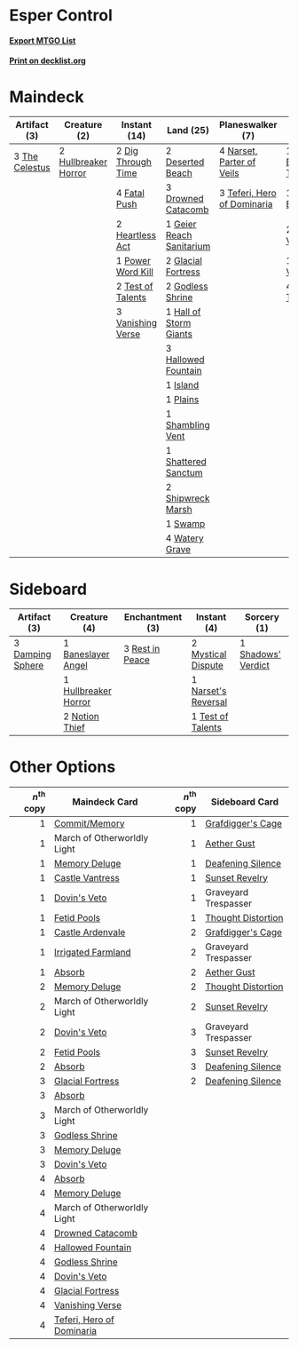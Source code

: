 # Esper Control

#### [Export MTGO List](../collection/Esper%20Control/Esper%20Control.txt)
#### [Print on decklist.org](http://decklist.org/?deckmain=1%09Bloodchief's%20Thirst%0A2%09Deserted%20Beach%0A2%09Dig%20Through%20Time%0A3%09Drowned%20Catacomb%0A1%09Extinction%20Event%0A4%09Fatal%20Push%0A1%09Geier%20Reach%20Sanitarium%0A2%09Glacial%20Fortress%0A2%09Godless%20Shrine%0A1%09Hall%20of%20Storm%20Giants%0A3%09Hallowed%20Fountain%0A2%09Heartless%20Act%0A2%09Hullbreaker%20Horror%0A1%09Island%0A4%09Narset,%20Parter%20of%20Veils%0A1%09Plains%0A1%09Power%20Word%20Kill%0A2%09Shadows'%20Verdict%0A1%09Shambling%20Vent%0A1%09Shattered%20Sanctum%0A2%09Shipwreck%20Marsh%0A1%09Supreme%20Verdict%0A1%09Swamp%0A3%09Teferi,%20Hero%20of%20Dominaria%0A2%09Test%20of%20Talents%0A3%09The%20Celestus%0A4%09Thoughtseize%0A3%09Vanishing%20Verse%0A4%09Watery%20Grave&deckside=1%09Baneslayer%20Angel%0A3%09Damping%20Sphere%0A1%09Hullbreaker%20Horror%0A2%09Mystical%20Dispute%0A1%09Narset's%20Reversal%0A2%09Notion%20Thief%0A3%09Rest%20in%20Peace%0A1%09Shadows'%20Verdict%0A1%09Test%20of%20Talents)
# Maindeck

|                                      Artifact (3)                                       |                                         Creature (2)                                          |                                        Instant (14)                                         |                                             Land (25)                                             |                                           Planeswalker (7)                                           |                                          Sorcery (9)                                           |
|-----------------------------------------------------------------------------------------|-----------------------------------------------------------------------------------------------|---------------------------------------------------------------------------------------------|---------------------------------------------------------------------------------------------------|------------------------------------------------------------------------------------------------------|------------------------------------------------------------------------------------------------|
|3 [The Celestus](http://gatherer.wizards.com/Pages/Card/Details.aspx?multiverseid=535049)|2 [Hullbreaker Horror](http://gatherer.wizards.com/Pages/Card/Details.aspx?multiverseid=540902)|2 [Dig Through Time](http://gatherer.wizards.com/Pages/Card/Details.aspx?multiverseid=386518)|2 [Deserted Beach](http://gatherer.wizards.com/Pages/Card/Details.aspx?multiverseid=535058)        |4 [Narset, Parter of Veils](http://gatherer.wizards.com/Pages/Card/Details.aspx?multiverseid=460988)  |1 [Bloodchief's Thirst](http://gatherer.wizards.com/Pages/Card/Details.aspx?multiverseid=491729)|
|                                                                                         |                                                                                               |4 [Fatal Push](http://gatherer.wizards.com/Pages/Card/Details.aspx?multiverseid=423724)      |3 [Drowned Catacomb](http://gatherer.wizards.com/Pages/Card/Details.aspx?multiverseid=430633)      |3 [Teferi, Hero of Dominaria](http://gatherer.wizards.com/Pages/Card/Details.aspx?multiverseid=443095)|1 [Extinction Event](http://gatherer.wizards.com/Pages/Card/Details.aspx?multiverseid=479608)   |
|                                                                                         |                                                                                               |2 [Heartless Act](http://gatherer.wizards.com/Pages/Card/Details.aspx?multiverseid=479611)   |1 [Geier Reach Sanitarium](http://gatherer.wizards.com/Pages/Card/Details.aspx?multiverseid=414510)|                                                                                                      |2 [Shadows' Verdict](http://gatherer.wizards.com/Pages/Card/Details.aspx?multiverseid=491762)   |
|                                                                                         |                                                                                               |1 [Power Word Kill](http://gatherer.wizards.com/Pages/Card/Details.aspx?multiverseid=527401) |2 [Glacial Fortress](http://gatherer.wizards.com/Pages/Card/Details.aspx?multiverseid=190562)      |                                                                                                      |1 [Supreme Verdict](http://gatherer.wizards.com/Pages/Card/Details.aspx?multiverseid=438776)    |
|                                                                                         |                                                                                               |2 [Test of Talents](http://gatherer.wizards.com/Pages/Card/Details.aspx?multiverseid=513536) |2 [Godless Shrine](http://gatherer.wizards.com/Pages/Card/Details.aspx?multiverseid=405099)        |                                                                                                      |4 [Thoughtseize](http://gatherer.wizards.com/Pages/Card/Details.aspx?multiverseid=438676)       |
|                                                                                         |                                                                                               |3 [Vanishing Verse](http://gatherer.wizards.com/Pages/Card/Details.aspx?multiverseid=513736) |1 [Hall of Storm Giants](http://gatherer.wizards.com/Pages/Card/Details.aspx?multiverseid=527544)  |                                                                                                      |                                                                                                |
|                                                                                         |                                                                                               |                                                                                             |3 [Hallowed Fountain](http://gatherer.wizards.com/Pages/Card/Details.aspx?multiverseid=97071)      |                                                                                                      |                                                                                                |
|                                                                                         |                                                                                               |                                                                                             |1 [Island](http://gatherer.wizards.com/Pages/Card/Details.aspx?multiverseid=439857)                |                                                                                                      |                                                                                                |
|                                                                                         |                                                                                               |                                                                                             |1 [Plains](http://gatherer.wizards.com/Pages/Card/Details.aspx?multiverseid=439856)                |                                                                                                      |                                                                                                |
|                                                                                         |                                                                                               |                                                                                             |1 [Shambling Vent](http://gatherer.wizards.com/Pages/Card/Details.aspx?multiverseid=402031)        |                                                                                                      |                                                                                                |
|                                                                                         |                                                                                               |                                                                                             |1 [Shattered Sanctum](http://gatherer.wizards.com/Pages/Card/Details.aspx?multiverseid=541140)     |                                                                                                      |                                                                                                |
|                                                                                         |                                                                                               |                                                                                             |2 [Shipwreck Marsh](http://gatherer.wizards.com/Pages/Card/Details.aspx?multiverseid=535066)       |                                                                                                      |                                                                                                |
|                                                                                         |                                                                                               |                                                                                             |1 [Swamp](http://gatherer.wizards.com/Pages/Card/Details.aspx?multiverseid=439858)                 |                                                                                                      |                                                                                                |
|                                                                                         |                                                                                               |                                                                                             |4 [Watery Grave](http://gatherer.wizards.com/Pages/Card/Details.aspx?multiverseid=405114)          |                                                                                                      |                                                                                                |


# Sideboard

|                                       Artifact (3)                                        |                                         Creature (4)                                          |                                     Enchantment (3)                                      |                                         Instant (4)                                          |                                         Sorcery (1)                                         |
|-------------------------------------------------------------------------------------------|-----------------------------------------------------------------------------------------------|------------------------------------------------------------------------------------------|----------------------------------------------------------------------------------------------|---------------------------------------------------------------------------------------------|
|3 [Damping Sphere](http://gatherer.wizards.com/Pages/Card/Details.aspx?multiverseid=443101)|1 [Baneslayer Angel](http://gatherer.wizards.com/Pages/Card/Details.aspx?multiverseid=191065)  |3 [Rest in Peace](http://gatherer.wizards.com/Pages/Card/Details.aspx?multiverseid=442021)|2 [Mystical Dispute](http://gatherer.wizards.com/Pages/Card/Details.aspx?multiverseid=473020) |1 [Shadows' Verdict](http://gatherer.wizards.com/Pages/Card/Details.aspx?multiverseid=491762)|
|                                                                                           |1 [Hullbreaker Horror](http://gatherer.wizards.com/Pages/Card/Details.aspx?multiverseid=540902)|                                                                                          |1 [Narset's Reversal](http://gatherer.wizards.com/Pages/Card/Details.aspx?multiverseid=460989)|                                                                                             |
|                                                                                           |2 [Notion Thief](http://gatherer.wizards.com/Pages/Card/Details.aspx?multiverseid=442200)      |                                                                                          |1 [Test of Talents](http://gatherer.wizards.com/Pages/Card/Details.aspx?multiverseid=513536)  |                                                                                             |


# Other Options

|*n*<sup>th</sup> copy|                                           Maindeck Card                                            |*n*<sup>th</sup> copy|                                       Sideboard Card                                        |
|--------------------:|----------------------------------------------------------------------------------------------------|--------------------:|---------------------------------------------------------------------------------------------|
|                    1|[Commit/Memory](http://gatherer.wizards.com/Pages/Card/Details.aspx?multiverseid=426913)            |                    1|[Grafdigger's Cage](http://gatherer.wizards.com/Pages/Card/Details.aspx?multiverseid=278452) |
|                    1|March of Otherworldly Light                                                                         |                    1|[Aether Gust](http://gatherer.wizards.com/Pages/Card/Details.aspx?multiverseid=466796)       |
|                    1|[Memory Deluge](http://gatherer.wizards.com/Pages/Card/Details.aspx?multiverseid=534825)            |                    1|[Deafening Silence](http://gatherer.wizards.com/Pages/Card/Details.aspx?multiverseid=472972) |
|                    1|[Castle Vantress](http://gatherer.wizards.com/Pages/Card/Details.aspx?multiverseid=473204)          |                    1|[Sunset Revelry](http://gatherer.wizards.com/Pages/Card/Details.aspx?multiverseid=534796)    |
|                    1|[Dovin's Veto](http://gatherer.wizards.com/Pages/Card/Details.aspx?multiverseid=461120)             |                    1|Graveyard Trespasser                                                                         |
|                    1|[Fetid Pools](http://gatherer.wizards.com/Pages/Card/Details.aspx?multiverseid=426945)              |                    1|[Thought Distortion](http://gatherer.wizards.com/Pages/Card/Details.aspx?multiverseid=466871)|
|                    1|[Castle Ardenvale](http://gatherer.wizards.com/Pages/Card/Details.aspx?multiverseid=473200)         |                    2|[Grafdigger's Cage](http://gatherer.wizards.com/Pages/Card/Details.aspx?multiverseid=278452) |
|                    1|[Irrigated Farmland](http://gatherer.wizards.com/Pages/Card/Details.aspx?multiverseid=426947)       |                    2|Graveyard Trespasser                                                                         |
|                    1|[Absorb](http://gatherer.wizards.com/Pages/Card/Details.aspx?multiverseid=23155)                    |                    2|[Aether Gust](http://gatherer.wizards.com/Pages/Card/Details.aspx?multiverseid=466796)       |
|                    2|[Memory Deluge](http://gatherer.wizards.com/Pages/Card/Details.aspx?multiverseid=534825)            |                    2|[Thought Distortion](http://gatherer.wizards.com/Pages/Card/Details.aspx?multiverseid=466871)|
|                    2|March of Otherworldly Light                                                                         |                    2|[Sunset Revelry](http://gatherer.wizards.com/Pages/Card/Details.aspx?multiverseid=534796)    |
|                    2|[Dovin's Veto](http://gatherer.wizards.com/Pages/Card/Details.aspx?multiverseid=461120)             |                    3|Graveyard Trespasser                                                                         |
|                    2|[Fetid Pools](http://gatherer.wizards.com/Pages/Card/Details.aspx?multiverseid=426945)              |                    3|[Sunset Revelry](http://gatherer.wizards.com/Pages/Card/Details.aspx?multiverseid=534796)    |
|                    2|[Absorb](http://gatherer.wizards.com/Pages/Card/Details.aspx?multiverseid=23155)                    |                    3|[Deafening Silence](http://gatherer.wizards.com/Pages/Card/Details.aspx?multiverseid=472972) |
|                    3|[Glacial Fortress](http://gatherer.wizards.com/Pages/Card/Details.aspx?multiverseid=190562)         |                    2|[Deafening Silence](http://gatherer.wizards.com/Pages/Card/Details.aspx?multiverseid=472972) |
|                    3|[Absorb](http://gatherer.wizards.com/Pages/Card/Details.aspx?multiverseid=23155)                    |                     |                                                                                             |
|                    3|March of Otherworldly Light                                                                         |                     |                                                                                             |
|                    3|[Godless Shrine](http://gatherer.wizards.com/Pages/Card/Details.aspx?multiverseid=405099)           |                     |                                                                                             |
|                    3|[Memory Deluge](http://gatherer.wizards.com/Pages/Card/Details.aspx?multiverseid=534825)            |                     |                                                                                             |
|                    3|[Dovin's Veto](http://gatherer.wizards.com/Pages/Card/Details.aspx?multiverseid=461120)             |                     |                                                                                             |
|                    4|[Absorb](http://gatherer.wizards.com/Pages/Card/Details.aspx?multiverseid=23155)                    |                     |                                                                                             |
|                    4|[Memory Deluge](http://gatherer.wizards.com/Pages/Card/Details.aspx?multiverseid=534825)            |                     |                                                                                             |
|                    4|March of Otherworldly Light                                                                         |                     |                                                                                             |
|                    4|[Drowned Catacomb](http://gatherer.wizards.com/Pages/Card/Details.aspx?multiverseid=430633)         |                     |                                                                                             |
|                    4|[Hallowed Fountain](http://gatherer.wizards.com/Pages/Card/Details.aspx?multiverseid=97071)         |                     |                                                                                             |
|                    4|[Godless Shrine](http://gatherer.wizards.com/Pages/Card/Details.aspx?multiverseid=405099)           |                     |                                                                                             |
|                    4|[Dovin's Veto](http://gatherer.wizards.com/Pages/Card/Details.aspx?multiverseid=461120)             |                     |                                                                                             |
|                    4|[Glacial Fortress](http://gatherer.wizards.com/Pages/Card/Details.aspx?multiverseid=190562)         |                     |                                                                                             |
|                    4|[Vanishing Verse](http://gatherer.wizards.com/Pages/Card/Details.aspx?multiverseid=513736)          |                     |                                                                                             |
|                    4|[Teferi, Hero of Dominaria](http://gatherer.wizards.com/Pages/Card/Details.aspx?multiverseid=443095)|                     |                                                                                             |

